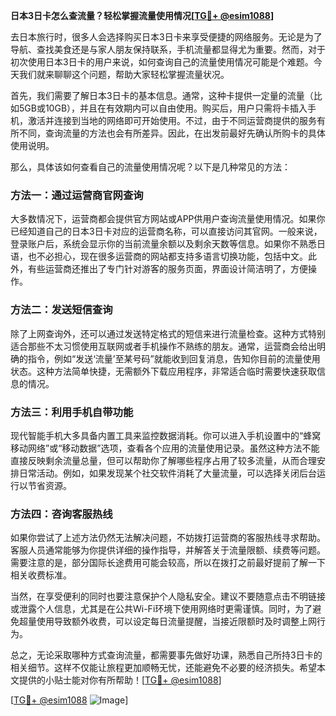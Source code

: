 **日本3日卡怎么查流量？轻松掌握流量使用情况[[TG💪+ @esim1088](https://t.me/s/esim1088)]**

去日本旅行时，很多人会选择购买日本3日卡来享受便捷的网络服务。无论是为了导航、查找美食还是与家人朋友保持联系，手机流量都显得尤为重要。然而，对于初次使用日本3日卡的用户来说，如何查询自己的流量使用情况可能是个难题。今天我们就来聊聊这个问题，帮助大家轻松掌握流量状况。

首先，我们需要了解日本3日卡的基本信息。通常，这种卡提供一定量的流量（比如5GB或10GB），并且在有效期内可以自由使用。购买后，用户只需将卡插入手机，激活并连接到当地的网络即可开始使用。不过，由于不同运营商提供的服务有所不同，查询流量的方法也会有所差异。因此，在出发前最好先确认所购卡的具体使用说明。

那么，具体该如何查看自己的流量使用情况呢？以下是几种常见的方法：

### 方法一：通过运营商官网查询

大多数情况下，运营商都会提供官方网站或APP供用户查询流量使用情况。如果你已经知道自己的日本3日卡对应的运营商名称，可以直接访问其官网。一般来说，登录账户后，系统会显示你的当前流量余额以及剩余天数等信息。如果你不熟悉日语，也不必担心，现在很多运营商的网站都支持多语言切换功能，包括中文。此外，有些运营商还推出了专门针对游客的服务页面，界面设计简洁明了，方便操作。

### 方法二：发送短信查询

除了上网查询外，还可以通过发送特定格式的短信来进行流量检查。这种方式特别适合那些不太习惯使用互联网或者手机操作不熟练的朋友。通常，运营商会给出明确的指令，例如“发送‘流量’至某号码”就能收到回复消息，告知你目前的流量使用状态。这种方法简单快捷，无需额外下载应用程序，非常适合临时需要快速获取信息的情况。

### 方法三：利用手机自带功能

现代智能手机大多具备内置工具来监控数据消耗。你可以进入手机设置中的“蜂窝移动网络”或“移动数据”选项，查看各个应用的流量使用记录。虽然这种方法不能直接反映剩余流量总量，但可以帮助你了解哪些程序占用了较多流量，从而合理安排日常活动。例如，如果发现某个社交软件消耗了大量流量，可以选择关闭后台运行以节省资源。

### 方法四：咨询客服热线

如果你尝试了上述方法仍然无法解决问题，不妨拨打运营商的客服热线寻求帮助。客服人员通常能够为你提供详细的操作指导，并解答关于流量限额、续费等问题。需要注意的是，部分国际长途费用可能会较高，所以在拨打之前最好提前了解一下相关收费标准。

当然，在享受便利的同时也要注意保护个人隐私安全。建议不要随意点击不明链接或泄露个人信息，尤其是在公共Wi-Fi环境下使用网络时更需谨慎。同时，为了避免超量使用导致额外收费，可以设定每日流量提醒，当接近限额时及时调整上网行为。

总之，无论采取哪种方式查询流量，都需要事先做好功课，熟悉自己所持3日卡的相关细节。这样不仅能让旅程更加顺畅无忧，还能避免不必要的经济损失。希望本文提供的小贴士能对你有所帮助！[[TG💪+ @esim1088](https://t.me/s/esim1088)]

[[TG💪+ @esim1088](https://t.me/s/esim1088) ![Image](https://i.postimg.cc/4NQfJmqS/Snipaste-2025-05-13-00-14-12.png)]